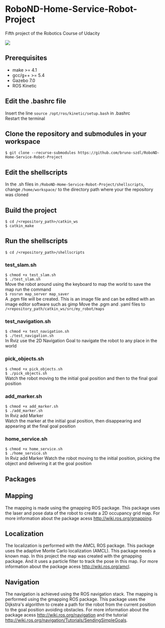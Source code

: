 # RoboND-Home-Service-Robot-Project
Fifth project of the Robotics Course of Udacity

![](gif/home-service-gif.gif)

## Prerequisites 
* make >= 4.1
* gcc/g++ >= 5.4
* Gazebo 7.0  
* ROS Kinetic 

## Edit the .bashrc file
Insert the line `source /opt/ros/kinetic/setup.bash` in .bashrc  
Restart the terminal

## Clone the repository and submodules in your workspace
`$ git clone --recurse-submodules https://github.com/bruno-szdl/RoboND-Home-Service-Robot-Project`

## Edit the shellscripts
In the .sh files in `/RoboND-Home-Service-Robot-Project/shellscripts`, change `/home/workspace/` to the directory path where your the repository was cloned

## Build the project
`$ cd /<repository_path>/catkin_ws`  
`$ catkin_make`

## Run the shellscripts
`$ cd /<repository_path>/shellscripts`

  ### test_slam.sh
  `$ chmod +x test_slam.sh`  
  `$ ./test_slam.sh`  
  Move the robot around using the keyboard to map the world
  to save the map run the command  
  `$ rosrun map_server map_saver`    
  A .pgm file will be created. This is an image file and can be edited with an image editor software such as gimp
  Move the .pgm and .yaml files to `/<repository_path/catkin_ws/src/my_robot/maps`
  
  ### test_navigation.sh
  `$ chmod +x test_navigation.sh`  
  `$ ./test_navigation.sh`  
  In Rviz use the 2D Navigation Goal to navigate the robot to any place in the world
  
  ### pick_objects.sh
  `$ chmod +x pick_objects.sh`  
  `$ ./pick_objects.sh`  
  Watch the robot moving to the initial goal position and then to the final goal position
  
  ### add_marker.sh
  `$ chmod +x add_marker.sh`  
  `$ ./add_marker.sh`  
  In Rviz add Marker  
  Watch the marker at the initial goal position, then disappearing and appearing at the final goal position
  
  ### home_service.sh
  `$ chmod +x home_service.sh`  
  `$ ./home_service.sh`  
  In Rviz add Marker
  Watch the robot moving to the initial position, picking the object and delivering it at the goal position
  
## Packages
  ## Mapping 
  The mapping is made using the gmapping ROS package. This package uses the laser and pose data of the robot to create a 2D occupancy grid map. For more information about the package acess http://wiki.ros.org/gmapping.

  ## Localization
  The localization is performed with the AMCL ROS package. This package uses the adaptive Monte Carlo localization (AMCL). This package needs a known map. In this project the map was created with the gmapping package. And it uses a particle filter to track the pose in this map. For more information about the package acess http://wiki.ros.org/amcl.
  
  ## Navigation
  The navigation is achieved using the ROS navigation stack. The mapping is performed using the gmapping ROS package. This package uses the Dijkstra's algorithm to create a path for the robot from the current position to the goal position avoiding obstacles. For more information about the package acess http://wiki.ros.org/navigation and the tutorial http://wiki.ros.org/navigation/Tutorials/SendingSimpleGoals.

